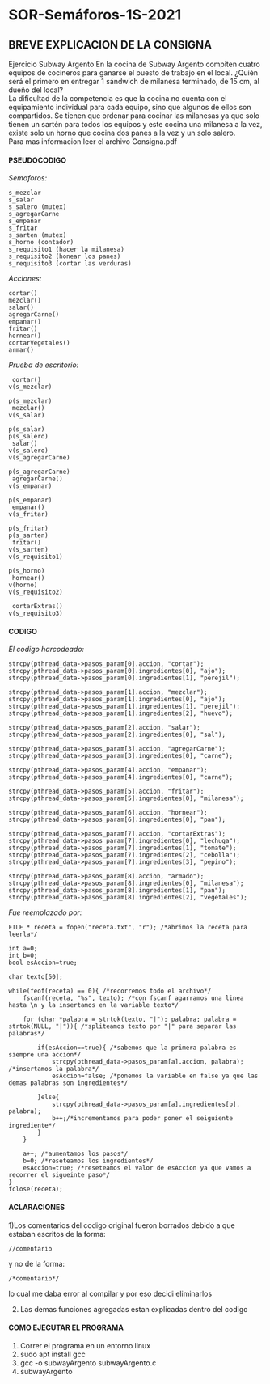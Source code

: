 # SOR-Semáforos-1S-2021

## BREVE EXPLICACION DE LA CONSIGNA
Ejercicio Subway Argento
En la cocina de Subway Argento compiten cuatro equipos de cocineros
para ganarse el puesto de trabajo en el local. ¿Quién será el primero en
entregar 1 sándwich de milanesa terminado, de 15 cm, al dueño del
local?\
La dificultad de la competencia es que la cocina no cuenta con el
equipamiento individual para cada equipo, sino que algunos de ellos son
compartidos. Se tienen que ordenar para cocinar las milanesas ya que
solo tienen un sartén para todos los equipos y este cocina una milanesa
a la vez, existe solo un horno que cocina dos panes a la vez y un solo
salero.\
Para mas informacion leer el archivo Consigna.pdf

#### PSEUDOCODIGO


*Semaforos:*

	s_mezclar
	s_salar
	s_salero (mutex)
	s_agregarCarne
	s_empanar
	s_fritar
	s_sarten (mutex)
	s_horno (contador)
	s_requisito1 (hacer la milanesa)
	s_requisito2 (honear los panes)
	s_requisito3 (cortar las verduras)

*Acciones:*

	cortar()
	mezclar()
	salar()
	agregarCarne()
	empanar()
	fritar()
	hornear()
	cortarVegetales()
	armar()
	
*Prueba de escritorio:*

	 cortar()
	v(s_mezclar)
	
	p(s_mezclar)
	 mezclar()
	v(s_salar)
	
	p(s_salar)
	p(s_salero)
	 salar()
	v(s_salero)
	v(s_agregarCarne)
	
	p(s_agregarCarne)
	 agregarCarne()
	v(s_empanar)
	
	p(s_empanar)
	 empanar()
	v(s_fritar)
	
	p(s_fritar)
	p(s_sarten)
	 fritar()
	v(s_sarten)
	v(s_requisito1)
	
	p(s_horno)
	 hornear()
	v(horno)
	v(s_requisito2)
	
	 cortarExtras()
	v(s_requisito3) 
	

#### CODIGO


*El codigo harcodeado:*

	strcpy(pthread_data->pasos_param[0].accion, "cortar");
	strcpy(pthread_data->pasos_param[0].ingredientes[0], "ajo");
	strcpy(pthread_data->pasos_param[0].ingredientes[1], "perejil");

	strcpy(pthread_data->pasos_param[1].accion, "mezclar");
	strcpy(pthread_data->pasos_param[1].ingredientes[0], "ajo");
	strcpy(pthread_data->pasos_param[1].ingredientes[1], "perejil");
	strcpy(pthread_data->pasos_param[1].ingredientes[2], "huevo");

	strcpy(pthread_data->pasos_param[2].accion, "salar");
	strcpy(pthread_data->pasos_param[2].ingredientes[0], "sal");

	strcpy(pthread_data->pasos_param[3].accion, "agregarCarne");
	strcpy(pthread_data->pasos_param[3].ingredientes[0], "carne");

	strcpy(pthread_data->pasos_param[4].accion, "empanar");
	strcpy(pthread_data->pasos_param[4].ingredientes[0], "carne");

	strcpy(pthread_data->pasos_param[5].accion, "fritar");
	strcpy(pthread_data->pasos_param[5].ingredientes[0], "milanesa");

	strcpy(pthread_data->pasos_param[6].accion, "hornear");
	strcpy(pthread_data->pasos_param[6].ingredientes[0], "pan");

	strcpy(pthread_data->pasos_param[7].accion, "cortarExtras");
	strcpy(pthread_data->pasos_param[7].ingredientes[0], "lechuga");
	strcpy(pthread_data->pasos_param[7].ingredientes[1], "tomate");
	strcpy(pthread_data->pasos_param[7].ingredientes[2], "cebolla");
	strcpy(pthread_data->pasos_param[7].ingredientes[3], "pepino");

	strcpy(pthread_data->pasos_param[8].accion, "armado");
	strcpy(pthread_data->pasos_param[8].ingredientes[0], "milanesa");
	strcpy(pthread_data->pasos_param[8].ingredientes[1], "pan");
	strcpy(pthread_data->pasos_param[8].ingredientes[2], "vegetales");

*Fue reemplazado por:*

	FILE * receta = fopen("receta.txt", "r"); /*abrimos la receta para leerla*/

	int a=0;
	int b=0;
	bool esAccion=true;

	char texto[50];

	while(feof(receta) == 0){ /*recorremos todo el archivo*/
		fscanf(receta, "%s", texto); /*con fscanf agarramos una linea hasta \n y la insertamos en la variable texto*/

		for (char *palabra = strtok(texto, "|"); palabra; palabra = strtok(NULL, "|")){ /*spliteamos texto por "|" para separar las palabras*/

			if(esAccion==true){ /*sabemos que la primera palabra es siempre una accion*/
				strcpy(pthread_data->pasos_param[a].accion, palabra); /*insertamos la palabra*/
				esAccion=false; /*ponemos la variable en false ya que las demas palabras son ingredientes*/

			}else{
				strcpy(pthread_data->pasos_param[a].ingredientes[b], palabra);
				b++;/*incrementamos para poder poner el seiguiente ingrediente*/
			}
		}

		a++; /*aumentamos los pasos*/
		b=0; /*reseteamos los ingredientes*/
		esAccion=true; /*reseteamos el valor de esAccion ya que vamos a recorrer el sigueinte paso*/
	}
	fclose(receta);

#### ACLARACIONES
1)Los comentarios del codigo original fueron borrados debido a que estaban escritos de la forma:
	
	//comentario
	
y no de la forma:
	
	/*comentario*/

lo cual me daba error al compilar y por eso decidi eliminarlos

2) Las demas funciones agregadas estan explicadas dentro del codigo

#### COMO EJECUTAR EL PROGRAMA
1) Correr el programa en un entorno linux
2) sudo apt install gcc
3) gcc -o subwayArgento subwayArgento.c
4) subwayArgento
